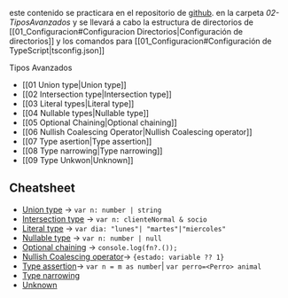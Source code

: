 
este contenido se practicara en el repositorio de [github](https://github.com/santiagoieshna/TypeScriptPRacticando). en la carpeta 
*02-TiposAvanzados* y se llevará a cabo la estructura de directorios de [[01_Configuracion#Configuracion Directorios|Configuración de directorios]] y los comandos para [[01_Configuracion#Configuración de TypeScript|tsconfig.json]] 

Tipos Avanzados

- [[01 Union type|Union type]]
- [[02 Intersection type|Intersection type]]
- [[03 Literal types|Literal type]]
- [[04 Nullable types|Nullable type]]
- [[05 Optional Chaining|Optional chaining]]
- [[06 Nullish Coalescing Operator|Nullish Coalescing operator]]
- [[07 Type asertion|Type assertion]]
- [[08 Type narrowing|Type narrowing]]
- [[09 Type Unkwon|Unknown]]

## Cheatsheet

- [Union type](app://obsidian.md/01%20Union%20type) -> `var n: number | string​`
- [Intersection type](app://obsidian.md/02%20Intersection%20type) -> `var n: clienteNormal & socio​`
- [Literal type](app://obsidian.md/03%20Literal%20types) -> `var dia: "lunes"| "martes"|"miercoles"​`
- [Nullable type](app://obsidian.md/04%20Nullable%20types) -> `var n: number | null​`
- [Optional chaining](app://obsidian.md/05%20Optional%20Chaining) -> `console.log(fn?.());​`
- [Nullish Coalescing operator](app://obsidian.md/06%20Nullish%20Coalescing%20Operator)-> `{estado: variable ?? 1}​`
- [Type assertion](app://obsidian.md/07%20Type%20asertion)-> `var n = m as number​`| `var perro=<Perro> animal​`
- [Type narrowing](app://obsidian.md/08%20Type%20narrowing)
- [Unknown](app://obsidian.md/09%20Type%20Unkwon)
